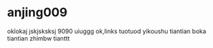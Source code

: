 # anjing009
oklokaj
jskjsksksj
9090
uiuggg
ok,links
tuotuod
yikoushu
tiantian
boka
tiantian
zhimbw
tianttt
